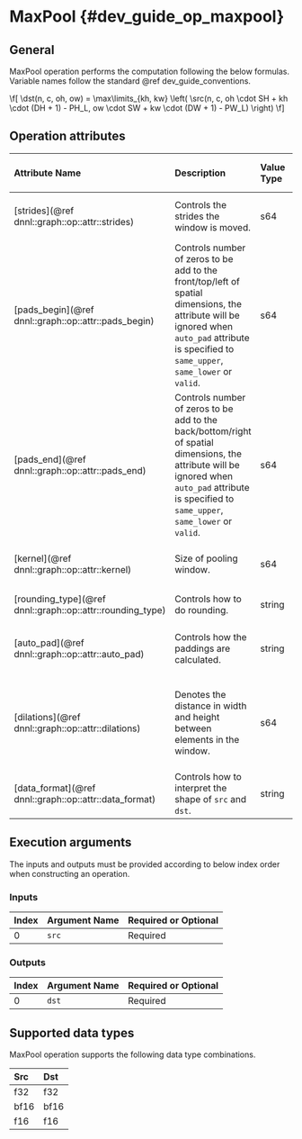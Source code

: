 MaxPool {#dev_guide_op_maxpool}
===============================

## General

MaxPool operation performs the computation following the below formulas.
Variable names follow the standard @ref dev_guide_conventions.

\f[
    \dst(n, c, oh, ow) =
        \max\limits_{kh, kw}
        \left(
            \src(n, c, oh \cdot SH + kh \cdot (DH + 1) - PH_L, ow \cdot SW + kw \cdot (DW + 1) - PW_L)
        \right)
\f]

## Operation attributes

| Attribute Name                                             | Description                                                                                                                                                                                       | Value Type | Supported Values                                                                  | Required or Optional |
|:-----------------------------------------------------------|:--------------------------------------------------------------------------------------------------------------------------------------------------------------------------------------------------|:-----------|:----------------------------------------------------------------------------------|:---------------------|
| [strides](@ref dnnl::graph::op::attr::strides)             | Controls the strides the window is moved.                                                                                                                                                         | s64        | A s64 list containing positive values                                             | Required             |
| [pads_begin](@ref dnnl::graph::op::attr::pads_begin)       | Controls number of zeros to be add to the front/top/left of spatial dimensions, the attribute will be ignored when `auto_pad` attribute is specified to `same_upper`, `same_lower` or `valid`.    | s64        | A s64 list containing non-negative values                                         | Required             |
| [pads_end](@ref dnnl::graph::op::attr::pads_end)           | Controls number of zeros to be add to the back/bottom/right of spatial dimensions, the attribute will be ignored when `auto_pad` attribute is specified to `same_upper`, `same_lower` or `valid`. | s64        | A s64 list containing non-negative values                                         | Required             |
| [kernel](@ref dnnl::graph::op::attr::kernel)               | Size of pooling window.                                                                                                                                                                           | s64        | A s64 list containing positive values                                             | Required             |
| [rounding_type](@ref dnnl::graph::op::attr::rounding_type) | Controls how to do rounding.                                                                                                                                                                      | string     |  `floor` (default), `ceil`                                                        | Optional             |
| [auto_pad](@ref dnnl::graph::op::attr::auto_pad)           | Controls how the paddings are calculated.                                                                                                                                                         | string     | `none` (default), `same_upper`, `same_lower`, `valid`                             | Optional             |
| [dilations](@ref dnnl::graph::op::attr::dilations)         | Denotes the distance in width and height between elements in the window.                                                                                                                          | s64        | A s64 list containing positive values, a list of `1`s (default) means no dilation | Optional             |
| [data_format](@ref dnnl::graph::op::attr::data_format)     | Controls how to interpret the shape of `src` and `dst`.                                                                                                                                           | string     | `NCX`, `NXC` (default)                                                            | Optional             |

## Execution arguments

The inputs and outputs must be provided according to below index order when
constructing an operation.

### Inputs

| Index | Argument Name | Required or Optional |
|:------|:--------------|:---------------------|
| 0     | `src`         | Required             |

### Outputs

| Index | Argument Name | Required or Optional |
|:------|:--------------|:---------------------|
| 0     | `dst`         | Required             |

## Supported data types

MaxPool operation supports the following data type combinations.

| Src  | Dst  |
|:-----|:-----|
| f32  | f32  |
| bf16 | bf16 |
| f16  | f16  |
